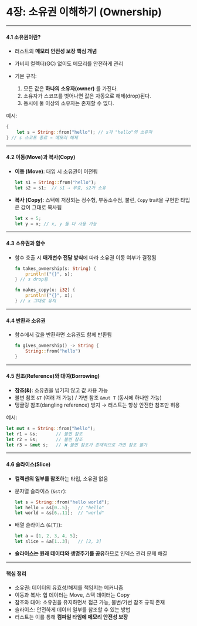 # 4장: 소유권 이해하기 (Ownership)

---

#### 4.1 소유권이란?

* 러스트의 **메모리 안전성 보장 핵심 개념**
* 가비지 컬렉터(GC) 없이도 메모리를 안전하게 관리
* 기본 규칙:

    1. 모든 값은 **하나의 소유자(owner)** 를 가진다.
    2. 소유자가 스코프를 벗어나면 값은 자동으로 해제(drop)된다.
    3. 동시에 둘 이상의 소유자는 존재할 수 없다.

예시:

```rust
{
    let s = String::from("hello"); // s가 "hello"의 소유자
} // s 스코프 종료 → 메모리 해제
```

---

#### 4.2 이동(Move)과 복사(Copy)

* **이동 (Move)**: 대입 시 소유권이 이전됨

  ```rust
  let s1 = String::from("hello");
  let s2 = s1;  // s1 → 무효, s2가 소유
  ```
* **복사 (Copy)**: 스택에 저장되는 정수형, 부동소수점, 불린, `Copy` trait을 구현한 타입은 값이 그대로 복사됨

  ```rust
  let x = 5;
  let y = x; // x, y 둘 다 사용 가능
  ```

---

#### 4.3 소유권과 함수

* 함수 호출 시 **매개변수 전달 방식**에 따라 소유권 이동 여부가 결정됨

  ```rust
  fn takes_ownership(s: String) {
      println!("{}", s);
  } // s drop됨

  fn makes_copy(x: i32) {
      println!("{}", x);
  } // x 그대로 유지
  ```

---

#### 4.4 반환과 소유권

* 함수에서 값을 반환하면 소유권도 함께 반환됨

  ```rust
  fn gives_ownership() -> String {
      String::from("hello")
  }
  ```

---

#### 4.5 참조(Reference)와 대여(Borrowing)

* **참조(&)**: 소유권을 넘기지 않고 값 사용 가능
* 불변 참조 `&T` (여러 개 가능) / 가변 참조 `&mut T` (동시에 하나만 가능)
* 댕글링 참조(dangling reference) 방지 → 러스트는 항상 안전한 참조만 허용

예시:

```rust
let mut s = String::from("hello");
let r1 = &s;       // 불변 참조
let r2 = &s;       // 불변 참조
let r3 = &mut s;   // ❌ 불변 참조가 존재하므로 가변 참조 불가
```

---

#### 4.6 슬라이스(Slice)

* **컬렉션의 일부를 참조**하는 타입, 소유권 없음
* 문자열 슬라이스 (`&str`):

  ```rust
  let s = String::from("hello world");
  let hello = &s[0..5];   // "hello"
  let world = &s[6..11];  // "world"
  ```
* 배열 슬라이스 (`&[T]`):

  ```rust
  let a = [1, 2, 3, 4, 5];
  let slice = &a[1..3];   // [2, 3]
  ```
* **슬라이스는 원래 데이터와 생명주기를 공유**하므로 인덱스 관리 문제 해결

---

#### 핵심 정리

* 소유권: 데이터의 유효성/해제를 책임지는 메커니즘
* 이동과 복사: 힙 데이터는 Move, 스택 데이터는 Copy
* 참조와 대여: 소유권을 유지하면서 접근 가능, 불변/가변 참조 규칙 존재
* 슬라이스: 안전하게 데이터 일부를 참조할 수 있는 방법
* 러스트는 이를 통해 **컴파일 타임에 메모리 안전성 보장**
